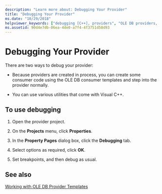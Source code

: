 ```yaml
---
description: "Learn more about: Debugging Your Provider"
title: "Debugging Your Provider"
ms.date: "10/29/2018"
helpviewer_keywords: ["debugging [C++], providers", "OLE DB providers, debugging", "Visual C++ debugger, debugging providers", "Visual C++ debugger"]
ms.assetid: 90d4e7db-06ea-4de0-a7f4-4f3751d50d93
---
```

# Debugging Your Provider

There are two ways to debug your provider:

- Because providers are created in process, you can create some consumer code using the OLE DB consumer templates and step into the provider normally.

- You can use various utilities that come with Visual C++.

## To use debugging

1. Open the provider project.

1. On the **Projects** menu, click **Properties**.

1. In the **Property Pages** dialog box, click the **Debugging** tab.

1. Select options as required, click **OK**.

1. Set breakpoints, and then debug as usual.

## See also

[Working with OLE DB Provider Templates](../../data/oledb/working-with-ole-db-provider-templates.md)
